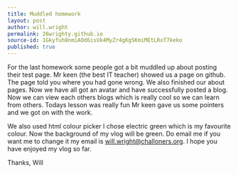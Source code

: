 ```yaml
---
title: Muddled homework
layout: post
author: will.wright
permalink: 26wrighty.github.io
source-id: 1Gkyfuh8nmiAOd6isUk4MyZr4gKgSKmiMEtLRxT7keko
published: true
---
```

For the last homework some people got a bit muddled up about posting their test page. Mr keen (the best IT teacher) showed us a page on github. The page told you where you had gone wrong. We also finished our about pages. Now we have all got an avatar and have successfully posted a blog. Now we can view each others blogs which is really cool so we can learn from others. Todays lesson was really fun Mr keen gave us some pointers and we got on with the work. 

We also used html colour picker I chose electric green which is my favourite colour. Now the background of my vlog will be green. Do email me if you want me to change it my email is [will.wright@challoners.org](mailto:will.wright@challoners.org). I hope you have enjoyed my vlog so far.

 Thanks, Will

